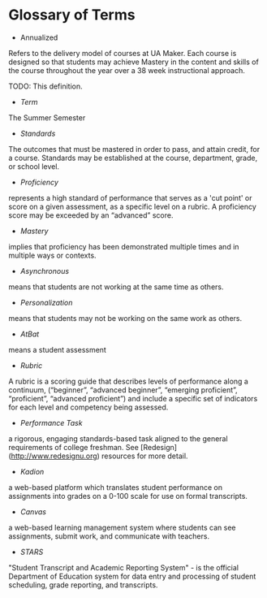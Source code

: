 # Glossary of Terms

* Annualized

Refers to the delivery model of courses at UA Maker. Each course is designed so that students may achieve Mastery in the content and skills of the course throughout the year over a 38 week instructional approach.

TODO: This definition.

* *Term*

The Summer Semester

* *Standards*

The outcomes that must be mastered in order to pass, and attain credit, for a course. Standards may be established at the course, department, grade, or school level. 

* *Proficiency*

represents a high standard of performance that serves as a 'cut point' or score on a given assessment, as a specific level on a rubric. A proficiency score may be exceeded by an “advanced” score.

* *Mastery*

implies that proficiency has been demonstrated multiple times and in multiple ways or contexts.

* *Asynchronous*

means that students are not working at the same time as others.

* *Personalization*

means that students may not be working on the same work as others.

* *AtBat*

means a student assessment

* *Rubric*

A rubric is a scoring guide that describes levels of performance along a continuum, (“beginner”, “advanced beginner”, “emerging proficient”, “proficient”, “advanced proficient”) and include a specific set of indicators for each level and competency being assessed.

* *Performance Task*

a rigorous, engaging standards-based task aligned to the general requirements of college freshman. See [Redesign] (http://www.redesignu.org) resources for more detail.

* *Kadion*

a web-based platform which translates student performance on assignments into grades on a 0-100 scale for use on formal transcripts.

* *Canvas*

a web-based learning management system where students can see assignments, submit work, and communicate with teachers.

* *STARS*

"Student Transcript and Academic Reporting System" - is the official Department of Education system for data entry and processing of student scheduling, grade reporting, and transcripts. 
